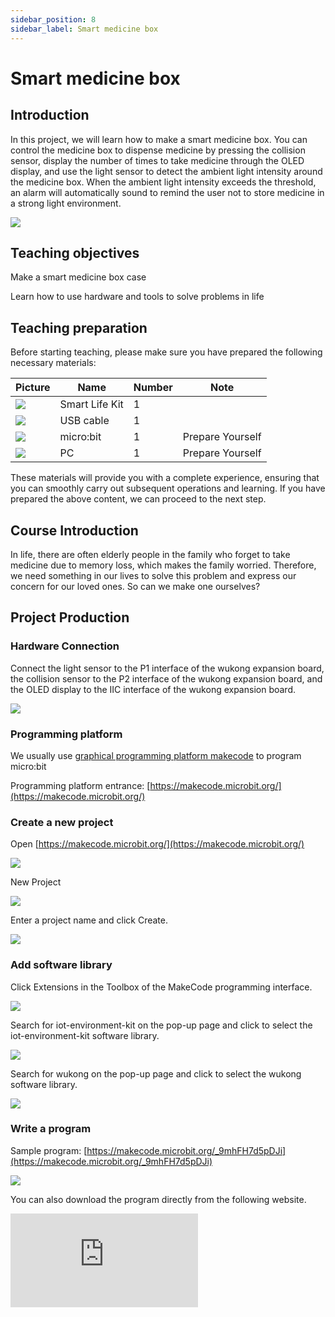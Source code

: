 ```yaml
---
sidebar_position: 8
sidebar_label: Smart medicine box
---
```


# Smart medicine box

## Introduction

In this project, we will learn how to make a smart medicine box. You can control the medicine box to dispense medicine by pressing the collision sensor, display the number of times to take medicine through the OLED display, and use the light sensor to detect the ambient light intensity around the medicine box. When the ambient light intensity exceeds the threshold, an alarm will automatically sound to remind the user not to store medicine in a strong light environment.

![](https://wiki-media-ef.oss-cn-hongkong.aliyuncs.com/docs/microbit/wisdom-life/microbit-smart-life-kit/images/case-08-01.png)

## Teaching objectives

Make a smart medicine box case

Learn how to use hardware and tools to solve problems in life

## Teaching preparation

Before starting teaching, please make sure you have prepared the following necessary materials:

| **Picture** | **Name** | **Number** | **Note** |
| --- | --- | --- | --- |
| ![](https://wiki-media-ef.oss-cn-hongkong.aliyuncs.com/docs/microbit/wisdom-life/microbit-smart-life-kit/images/microbit-smart-life-kit.png) | Smart Life Kit | 1 |  |
| ![](https://wiki-media-ef.oss-cn-hongkong.aliyuncs.com/docs/microbit/interesting-case/cutebot-fun-football-game-kit/cases-libraries/images/USB-data-cable.png) | USB cable | 1 |   |
| ![](https://wiki-media-ef.oss-cn-hongkong.aliyuncs.com/docs/microbit/interesting-case/cutebot-fun-football-game-kit/cases-libraries/images/microbit.png) | micro:bit | 1 | Prepare Yourself |
| ![](https://wiki-media-ef.oss-cn-hongkong.aliyuncs.com/docs/microbit/interesting-case/cutebot-fun-football-game-kit/cases-libraries/images/pc.png) | PC | 1 | Prepare Yourself |

These materials will provide you with a complete experience, ensuring that you can smoothly carry out subsequent operations and learning. If you have prepared the above content, we can proceed to the next step.

## Course Introduction

In life, there are often elderly people in the family who forget to take medicine due to memory loss, which makes the family worried. Therefore, we need something in our lives to solve this problem and express our concern for our loved ones. So can we make one ourselves?

## Project Production

### Hardware Connection

Connect the light sensor to the P1 interface of the wukong expansion board, the collision sensor to the P2 interface of the wukong expansion board, and the OLED display to the IIC interface of the wukong expansion board.

![](https://wiki-media-ef.oss-cn-hongkong.aliyuncs.com/docs/microbit/wisdom-life/microbit-smart-life-kit/images/case-08-02.png)

### Programming platform

We usually use [graphical programming platform makecode](https://makecode.microbit.org/) to program micro:bit

Programming platform entrance: [https://makecode.microbit.org/](https://makecode.microbit.org/)

### Create a new project

Open [https://makecode.microbit.org/](https://makecode.microbit.org/)

![](https://wiki-media-ef.oss-cn-hongkong.aliyuncs.com/docs/microbit/interesting-case/cutebot-fun-football-game-kit/cases-libraries/images/makecode.png)

New Project

![](https://wiki-media-ef.oss-cn-hongkong.aliyuncs.com/docs/microbit/interesting-case/cutebot-fun-football-game-kit/cases-libraries/images/makecode-new-project-01.png)

Enter a project name and click Create.

![](https://wiki-media-ef.oss-cn-hongkong.aliyuncs.com/docs/microbit/interesting-case/cutebot-fun-football-game-kit/cases-libraries/images/makecode-new-project-02.png)

### Add software library

Click Extensions in the Toolbox of the MakeCode programming interface.

![](https://wiki-media-ef.oss-cn-hongkong.aliyuncs.com/docs/microbit/interesting-case/classroom-science-pack/images/classroom-science-pack-add-extensions-02.png)

Search for iot-environment-kit on the pop-up page and click to select the iot-environment-kit software library.


![](https://wiki-media-ef.oss-cn-hongkong.aliyuncs.com/docs/microbit/interesting-case/classroom-science-pack/images/classroom-science-pack-add-extensions-03.png)

Search for wukong on the pop-up page and click to select the wukong software library.

![](https://wiki-media-ef.oss-cn-hongkong.aliyuncs.com/docs/microbit/interesting-case/classroom-science-pack/images/classroom-science-pack-add-extensions-04.png)

### Write a program

Sample program: [https://makecode.microbit.org/_9mhFH7d5pDJi](https://makecode.microbit.org/_9mhFH7d5pDJi)

![](https://wiki-media-ef.oss-cn-hongkong.aliyuncs.com/docs/microbit/wisdom-life/microbit-smart-life-kit/images/case-08-03.png)

You can also download the program directly from the following website.

<div
    style={{
        position: 'relative',
        paddingBottom: '60%',
        overflow: 'hidden',
    }}
>
    <iframe
        src="https://makecode.microbit.org/_9mhFH7d5pDJi"
        frameborder="0"
        sandbox="allow-popups allow-forms allow-scripts allow-same-origin"
        style={{
            position: 'absolute',
            width: '100%',
            height: '100%',
        }}
    />
</div>




### How to download the program to micro:bit?

Use a USB cable to connect PC and micro:bit V2.

![](https://wiki-media-ef.oss-cn-hongkong.aliyuncs.com/docs/microbit/interesting-case/microbit-smart-climate-kit/cases-libraries/images/connect-microbit.gif)

After the connection is successful, a drive named `MICROBIT` will be recognized on the computer.

![](https://wiki-media-ef.oss-cn-hongkong.aliyuncs.com/docs/microbit/interesting-case/microbit-smart-climate-kit/cases-libraries/images/microbit-drive.png)

Click ![](https://wiki-media-ef.oss-cn-hongkong.aliyuncs.com/docs/microbit/interesting-case/microbit-smart-climate-kit/cases-libraries/images/download-01.png) in the lower left corner and select `Connect Device`.

![](https://wiki-media-ef.oss-cn-hongkong.aliyuncs.com/docs/microbit/interesting-case/microbit-smart-climate-kit/cases-libraries/images/download-02.png)

Click![](https://wiki-media-ef.oss-cn-hongkong.aliyuncs.com/docs/microbit/interesting-case/microbit-smart-climate-kit/cases-libraries/images/download-03.png)。

![](https://wiki-media-ef.oss-cn-hongkong.aliyuncs.com/docs/microbit/interesting-case/microbit-smart-climate-kit/cases-libraries/images/download-04.png)

Click![](https://wiki-media-ef.oss-cn-hongkong.aliyuncs.com/docs/microbit/interesting-case/microbit-smart-climate-kit/cases-libraries/images/download-05.png)。

![](https://wiki-media-ef.oss-cn-hongkong.aliyuncs.com/docs/microbit/interesting-case/microbit-smart-climate-kit/cases-libraries/images/download-06.png)

In the pop-up window, select `BBC micro:bit CMSIS-DAP`, and then select Connect. At this point, our micro:bit has been successfully connected.![](https://wiki-media-ef.oss-cn-hongkong.aliyuncs.com/docs/microbit/interesting-case/microbit-smart-climate-kit/cases-libraries/images/download-07.png)

Click Downloader.

![](https://wiki-media-ef.oss-cn-hongkong.aliyuncs.com/docs/microbit/interesting-case/microbit-smart-climate-kit/cases-libraries/images/download-08.png)

### Results

The smart medicine box can be controlled to dispense medicine by pressing the collision sensor, the number of times the medicine is taken is displayed on the OLED display, and the light sensor is used to detect the ambient light intensity around the medicine box. When the ambient light intensity exceeds the threshold, an alarm is automatically issued to remind the user not to store the medicine in a strong light environment.

## Extended knowledge

**Optimization of smart medicine box**

The smart medicine box is a device that helps users better manage drug intake through technical means. It has multiple functions and advantages:

1. **Remind to take medicine**: The smart medicine box can remind users to take medicine on time through sound, light, mobile phone APP push and other methods. This is a very practical function for elderly people with memory loss or busy modern people.

2. **Record medication status**: Some smart medicine boxes can record the user's medication status, including medication time, frequency and dosage, which helps doctors understand the patient's medication compliance and adjust the treatment plan.

3. **Improve medication compliance**: The smart medicine box can help improve patients' medication compliance through regular reminders and records, and reduce poor treatment effects or recurrence of illness caused by forgetting to take medicine.

4. **Remote monitoring**: Smart medicine boxes can usually be connected to the mobile phone APP of family members or caregivers to achieve remote monitoring, so that family members can keep abreast of the patient's medication situation.

5. **Personalized settings**: Users can personalize smart medicine boxes through mobile phone APP according to their own medication needs, including setting different reminder times and medication plans.

6. **Data sharing**: The data of smart medicine boxes can be shared through cloud services, which is convenient for doctors and family members to access and helps to achieve better health management.

7. **Entertainment function**: Some smart medicine boxes also integrate entertainment functions, such as playing music, voice greetings, etc., which increases the interactivity with users and improves the user experience.

8. **Age-friendly design**: Considering the usage habits of the elderly, smart medicine boxes usually have a simple and intuitive operation interface, which is convenient for the elderly to use.

9. **Safety**: Smart medicine boxes can prevent children from accidentally taking medicines through the locking function, which improves the safety of family medication.

10. **Saving medical costs**: By improving medication compliance and treatment effects, smart medicine boxes help reduce repeated medical visits and additional medical costs caused by improper treatment.

These advantages of smart medicine boxes make them a powerful tool for modern health management, especially for patients who need to take medicine for a long time, smart medicine boxes provide a convenient and effective solution. With the continuous advancement of technology, the functions of smart medicine boxes will become more diversified and intelligent in the future.
